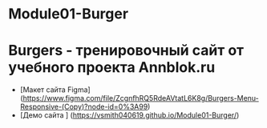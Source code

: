 # Module01-Burger
# Burgers - тренировочный сайт от учебного проекта Annblok.ru

* [Макет сайта Figma] (https://www.figma.com/file/ZcgnfhRQ5RdeAVtatL6K8g/Burgers-Menu-Responsive-(Copy)?node-id=0%3A99)
* [Демо сайта ] (https://vsmith040619.github.io/Module01-Burger/)
